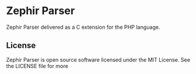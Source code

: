 # Zephir Parser

Zephir Parser delivered as a C extension for the PHP language.


## License

Zephir Parser is open source software licensed under the MIT License. See the LICENSE file for more
